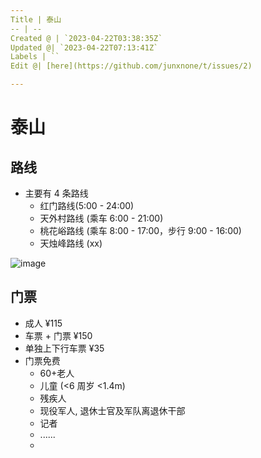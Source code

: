 ```yaml
---
Title | 泰山
-- | --
Created @ | `2023-04-22T03:38:35Z`
Updated @| `2023-04-22T07:13:41Z`
Labels | ``
Edit @| [here](https://github.com/junxnone/t/issues/2)

---
```

# 泰山

## 路线
- 主要有 4 条路线
  - 红门路线(5:00 - 24:00) 
  - 天外村路线 (乘车 6:00 - 21:00) 
  - 桃花峪路线 (乘车 8:00 - 17:00，步行 9:00 - 16:00) 
  - 天烛峰路线 (xx)


![image](https://user-images.githubusercontent.com/2216970/233760688-f94a8f24-de93-47cc-9a8b-404a34c9877b.png)


## 门票
- 成人 ¥115 
- 车票 + 门票 ¥150
- 单独上下行车票 ¥35 
- 门票免费 
  -  60+老人
  - 儿童 (<6 周岁 <1.4m)
  - 残疾人
  - 现役军人, 退休士官及军队离退休干部
  - 记者
  - ......
  - 
